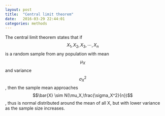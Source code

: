 ```yaml
---
layout: post
title:  "Central limit theorem"
date:   2016-03-29 22:44:01
categories: methods
---
```


The central limit theorem states that if $$X_1, X_2, X_3, \cdots, X_n$$
is a random sample from any population with mean $$\mu_X$$ and variance
$$\sigma_X^2$$, then the sample mean approaches $$\bar{X} \sim
N(\mu_X,\frac{\sigma_X^2}{n})$$, thus is normal distributed around the mean of
all X, but with lower variance as the sample size increases.

